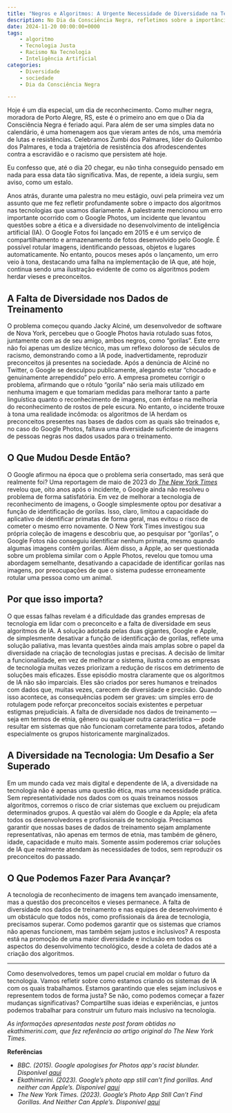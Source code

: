 ```yaml
---
title: "Negros e Algoritmos: A Urgente Necessidade de Diversidade na Tecnologia"
description: No Dia da Consciência Negra, refletimos sobre a importância da diversidade na tecnologia e como ela pode combater preconceitos nos algoritmos.
date: 2024-11-20 00:00:00+0000
tags: 
    - algoritmo
    - Tecnologia Justa
    - Racismo Na Tecnologia
    - Inteligência Artificial
categories:
    - Diversidade 
    - sociedade
    - Dia da Consciência Negra 

---
```


Hoje é um dia especial, um dia de reconhecimento. Como mulher negra, moradora de Porto Alegre, RS, este é o primeiro ano em que o Dia da Consciência Negra é feriado aqui. Para além de ser uma simples data no calendário, é uma homenagem aos que vieram antes de nós, uma memória de lutas e resistências. Celebramos Zumbi dos Palmares, líder do Quilombo dos Palmares, e toda a trajetória de resistência dos afrodescendentes contra a escravidão e o racismo que persistem até hoje.

Eu confesso que, até o dia 20 chegar, eu não tinha conseguido pensado em nada para essa data tão significativa. Mas, de repente, a ideia surgiu, sem aviso, como um estalo. 

Anos atrás, durante uma palestra no meu estágio, ouvi pela primeira vez um assunto que me fez refletir profundamente sobre o impacto dos algoritmos nas tecnologias que usamos diariamente. A palestrante mencionou um erro importante ocorrido com o Google Photos, um incidente que levantou questões sobre a ética e a diversidade no desenvolvimento de inteligência artificial (IA). O Google Fotos foi lançado em 2015 e é um serviço de compartilhamento e armazenamento de fotos desenvolvido pelo Google. É possível rotular imagens, identificando pessoas, objetos e lugares automaticamente. 
No entanto, poucos meses após o lançamento, um erro veio à tona, destacando uma falha na implementação de IA que, até hoje, continua sendo uma ilustração evidente de como os algoritmos podem herdar vieses e preconceitos.

## A Falta de Diversidade nos Dados de Treinamento
O problema começou quando Jacky Alciné, um desenvolvedor de software de Nova York, percebeu que o Google Photos havia rotulado suas fotos, juntamente com as de seu amigo, ambos negros, como “gorilas”. Este erro não foi apenas um deslize técnico, mas um reflexo doloroso de séculos de racismo, demonstrando como a IA pode, inadvertidamente, reproduzir preconceitos já presentes na sociedade.
Após a denúncia de Alciné no Twitter, o Google se desculpou publicamente, alegando estar “chocado e genuinamente arrependido” pelo erro. A empresa prometeu corrigir o problema, afirmando que o rótulo “gorila” não seria mais utilizado em nenhuma imagem e que tomariam medidas para melhorar tanto a parte linguística quanto o reconhecimento de imagens, com ênfase na melhoria do reconhecimento de rostos de pele escura. No entanto, o incidente trouxe à tona uma realidade incômoda: os algoritmos de IA herdam os preconceitos presentes nas bases de dados com as quais são treinados e, no caso do Google Photos, faltava uma diversidade suficiente de imagens de pessoas negras nos dados usados para o treinamento.

## O Que Mudou Desde Então? 
O Google afirmou na época que o problema seria consertado, mas será que realmente foi? Uma reportagem de maio de 2023 do _[The New York Times](https://www.nytimes.com/2023/05/22/technology/ai-photo-labels-google-apple.html#:~:text=Yet%20Google%2C%20whose%20Android%20software,a%20person%20as%20an%20animal)_ revelou que, oito anos após o incidente, o Google ainda não resolveu o problema de forma satisfatória. Em vez de melhorar a tecnologia de reconhecimento de imagens, o Google simplesmente optou por desativar a função de identificação de gorilas. Isso, claro, limitou a capacidade do aplicativo de identificar primatas de forma geral, mas evitou o risco de cometer o mesmo erro novamente.
O New York Times investigou sua própria coleção de imagens e descobriu que, ao pesquisar por “gorilas”, o Google Fotos não conseguiu identificar nenhum primata, mesmo quando algumas imagens contêm gorilas. Além disso, a Apple, ao ser questionada sobre um problema similar com o Apple Photos, revelou que tomou uma abordagem semelhante, desativando a capacidade de identificar gorilas nas imagens, por preocupações de que o sistema pudesse erroneamente rotular uma pessoa como um animal.

## Por que isso importa? 
O que essas falhas revelam é a dificuldade das grandes empresas de tecnologia em lidar com o preconceito e a falta de diversidade em seus algoritmos de IA. A solução adotada pelas duas gigantes, Google e Apple, de simplesmente desativar a função de identificação de gorilas, reflete uma solução paliativa, mas levanta questões ainda mais amplas sobre o papel da diversidade na criação de tecnologias justas e precisas. A decisão de limitar a funcionalidade, em vez de melhorar o sistema, ilustra como as empresas de tecnologia muitas vezes priorizam a redução de riscos em detrimento de soluções mais eficazes.
Esse episódio mostra claramente que os algoritmos de IA não são imparciais. Eles são criados por seres humanos e treinados com dados que, muitas vezes, carecem de diversidade e precisão. Quando isso acontece, as consequências podem ser graves: um simples erro de rotulagem pode reforçar preconceitos sociais existentes e perpetuar estigmas prejudiciais. A falta de diversidade nos dados de treinamento — seja em termos de etnia, gênero ou qualquer outra característica — pode resultar em sistemas que não funcionam corretamente para todos, afetando especialmente os grupos historicamente marginalizados.


## A Diversidade na Tecnologia: Um Desafio a Ser Superado
Em um mundo cada vez mais digital e dependente de IA, a diversidade na tecnologia não é apenas uma questão ética, mas uma necessidade prática. Sem representatividade nos dados com os quais treinamos nossos algoritmos, corremos o risco de criar sistemas que excluem ou prejudicam determinados grupos. A questão vai além do Google e da Apple; ela afeta todos os desenvolvedores e profissionais de tecnologia. Precisamos garantir que nossas bases de dados de treinamento sejam amplamente representativas, não apenas em termos de etnia, mas também de gênero, idade, capacidade e muito mais. Somente assim poderemos criar soluções de IA que realmente atendam às necessidades de todos, sem reproduzir os preconceitos do passado.

## O Que Podemos Fazer Para Avançar?
A tecnologia de reconhecimento de imagens tem avançado imensamente, mas a questão dos preconceitos e vieses permanece. A falta de diversidade nos dados de treinamento e nas equipes de desenvolvimento é um obstáculo que todos nós, como profissionais da área de tecnologia, precisamos superar. Como podemos garantir que os sistemas que criamos não apenas funcionem, mas também sejam justos e inclusivos? A resposta está na promoção de uma maior diversidade e inclusão em todos os aspectos do desenvolvimento tecnológico, desde a coleta de dados até a criação dos algoritmos.

---

Como desenvolvedores, temos um papel crucial em moldar o futuro da tecnologia. Vamos refletir sobre como estamos criando os sistemas de IA com os quais trabalhamos. Estamos garantindo que eles sejam inclusivos e representem todos de forma justa? Se não, como podemos começar a fazer mudanças significativas? Compartilhe suas ideias e experiências, e juntos podemos trabalhar para construir um futuro mais inclusivo na tecnologia.


_As informações apresentadas neste post foram obtidas no ekathimerini.com, que fez referência ao artigo original do The New York Times._


**Referências**  
- _BBC. (2015). Google apologises for Photos app's racist blunder. Disponível [aqui](https://www.bbc.com/news/technology-33347866)_
- _Ekathimerini. (2023). Google’s photo app still can’t find gorillas. And neither can Apple’s. Disponível [aqui](https://www.ekathimerini.com/nytimes/1212118/googles-photo-app-still-cant-find-gorillas-and-neither-can-apples/)_
- _The New York Times. (2023). Google’s Photo App Still Can’t Find Gorillas. And Neither Can Apple’s. Disponível [aqui](https://www.nytimes.com/2023/05/22/technology/ai-photo-labels-google-apple.html#:~:text=Yet%20Google%2C%20whose%20Android%20software,a%20person%20as%20an%20animal)_



